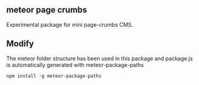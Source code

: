 meteor page crumbs
------------------

Experimental package for mini page-crumbs CMS.

Modify
------
The meteor folder structure has been used in this package and package.js is automatically generated with meteor-package-paths
```
npm install -g meteor-package-paths
```
